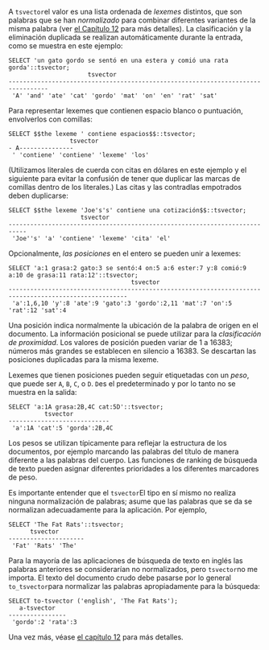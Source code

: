 A  `tsvector`el valor es una lista ordenada de *lexemes* distintos, que son palabras que se han *normalizado* para combinar diferentes variantes de la misma palabra (ver [el Capítulo 12](https://www.postgresql.org/docs/current/textsearch.html) para más detalles). La clasificación y la eliminación duplicada se  realizan automáticamente durante la entrada, como se muestra en este  ejemplo:

```
SELECT 'un gato gordo se sentó en una estera y comió una rata gorda'::tsvector;
                      tsvector
---------------------------------------------------------------------------------
 'A' 'and' 'ate' 'cat' 'gordo' 'mat' 'on' 'en' 'rat' 'sat'
```

Para representar lexemes que contienen espacio blanco o puntuación, envolverlos con comillas:

```
SELECT $$the lexeme ' contiene espacios$$::tsvector;
                 tsvector
- A---------------
 ' 'contiene' 'contiene' 'lexeme' 'los'
```

(Utilizamos literales de cuerda con citas en dólares en este  ejemplo y el siguiente para evitar la confusión de tener que duplicar  las marcas de comillas dentro de los literales.) Las citas y las  contradlas empotrados deben duplicarse:

```
SELECT $$the lexeme 'Joe's's' contiene una cotización$$::tsvector;
                    tsvector
---------------------------------------------------------------------------
 'Joe''s' 'a' 'contiene' 'lexeme' 'cita' 'el'
```

Opcionalmente, *las posiciones* en el entero se pueden unir a lexemes:

```
SELECT 'a:1 grasa:2 gato:3 se sentó:4 on:5 a:6 ester:7 y:8 comió:9 a:10 de grasa:11 rata:12'::tsvector;
                                  tsvector
-------------------------------------------------------------------------------------------------------
 'a':1,6,10 'y':8 'ate':9 'gato':3 'gordo':2,11 'mat':7 'on':5 'rat':12 'sat':4
```

Una posición indica normalmente la ubicación de la palabra de  origen en el documento. La información posicional se puede utilizar para la *clasificación de proximidad*. Los valores de posición pueden variar de 1 a 16383; números más grandes se establecen en silencio a 16383. Se descartan las posiciones  duplicadas para la misma lexeme.

Lexemes que tienen posiciones pueden seguir etiquetadas con un *peso*, que puede ser `A`, `B`, `C`, o `D`.  `D`es el predeterminado y por lo tanto no se muestra en la salida:

```
SELECT 'a:1A grasa:2B,4C cat:5D'::tsvector;
          tsvector
----------------------------
 'a':1A 'cat':5 'gorda':2B,4C
```

Los pesos se utilizan típicamente para reflejar la estructura de  los documentos, por ejemplo marcando las palabras del título de manera  diferente a las palabras del cuerpo. Las funciones de ranking de  búsqueda de texto pueden asignar diferentes prioridades a los diferentes marcadores de peso.

Es importante entender que el  `tsvector`El tipo en sí mismo no realiza ninguna normalización de palabras; asume  que las palabras que se da se normalizan adecuadamente para la  aplicación. Por ejemplo,

```
SELECT 'The Fat Rats'::tsvector;
      tsvector
---------------------
 'Fat' 'Rats' 'The'
```

Para la mayoría de las aplicaciones de búsqueda de texto en  inglés las palabras anteriores se considerarían no normalizados, pero  `tsvector`no me importa. El texto del documento crudo debe pasarse por lo general  `to_tsvector`para normalizar las palabras apropiadamente para la búsqueda:

```
SELECT to-tsvector ('english', 'The Fat Rats');
   a-tsvector
----------------
 'gordo':2 'rata':3
```

Una vez más, véase [el capítulo 12](https://www.postgresql.org/docs/current/textsearch.html) para más detalles.